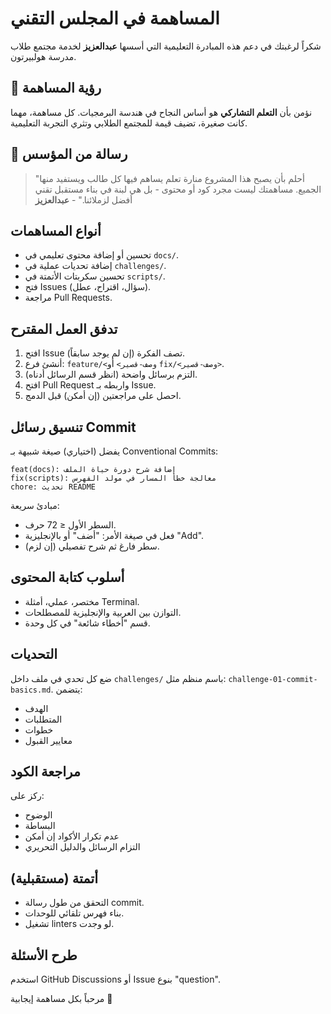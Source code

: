 # المساهمة في المجلس التقني

شكراً لرغبتك في دعم هذه المبادرة التعليمية التي أسسها **عبدالعزيز** لخدمة مجتمع طلاب مدرسة هولبيرتون.

## 🌟 رؤية المساهمة
نؤمن بأن **التعلم التشاركي** هو أساس النجاح في هندسة البرمجيات. كل مساهمة، مهما كانت صغيرة، تضيف قيمة للمجتمع الطلابي وتثري التجربة التعليمية.

## 💙 رسالة من المؤسس
> "أحلم بأن يصبح هذا المشروع منارة تعلم يساهم فيها كل طالب ويستفيد منها الجميع. مساهمتك ليست مجرد كود أو محتوى - بل هي لبنة في بناء مستقبل تقني أفضل لزملائنا." - **عبدالعزيز**

## أنواع المساهمات
- تحسين أو إضافة محتوى تعليمي في `docs/`.
- إضافة تحديات عملية في `challenges/`.
- تحسين سكربتات الأتمتة في `scripts/`.
- فتح Issues (سؤال، اقتراح، عطل).
- مراجعة Pull Requests.

## تدفق العمل المقترح
1. افتح Issue تصف الفكرة (إن لم يوجد سابقاً).
2. أنشئ فرع: `feature/<وصف-قصير>` أو `fix/<وصف-قصير>`.
3. التزم برسائل واضحة (انظر قسم الرسائل أدناه).
4. افتح Pull Request واربطه بـ Issue.
5. احصل على مراجعتين (إن أمكن) قبل الدمج.

## تنسيق رسائل Commit
يفضل (اختياري) صيغة شبيهة بـ Conventional Commits:
```
feat(docs): إضافة شرح دورة حياة الملف
fix(scripts): معالجة خطأ المسار في مولد الفهرس
chore: تحديث README
```
مبادئ سريعة:
- السطر الأول ≤ 72 حرف.
- فعل في صيغة الأمر: "أضف" أو بالإنجليزية "Add".
- سطر فارغ ثم شرح تفصيلي (إن لزم).

## أسلوب كتابة المحتوى
- مختصر، عملي، أمثلة Terminal.
- التوازن بين العربية والإنجليزية للمصطلحات.
- قسم "أخطاء شائعة" في كل وحدة.

## التحديات
ضع كل تحدي في ملف داخل `challenges/` باسم منظم مثل: `challenge-01-commit-basics.md`.
يتضمن:
- الهدف
- المتطلبات
- خطوات
- معايير القبول

## مراجعة الكود
ركز على:
- الوضوح
- البساطة
- عدم تكرار الأكواد إن أمكن
- التزام الرسائل والدليل التحريري

## أتمتة (مستقبلية)
- التحقق من طول رسالة commit.
- بناء فهرس تلقائي للوحدات.
- تشغيل linters لو وجدت.

## طرح الأسئلة
استخدم GitHub Discussions أو Issue بنوع "question".

مرحباً بكل مساهمة إيجابية 👏
